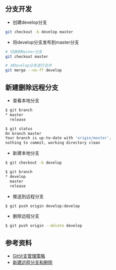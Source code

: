 ## 分支开发
* 创建develop分支
```sh
git checkout -b develop master
```

* 将develop分支发布到master分支
```sh
# 切换到Master分支
git checkout master

# 对Develop分支进行合并
git merge --no-ff develop
```

## 新建删除远程分支
* 查看本地分支
```sh
$ git branch
* master
  release

$ git status
On branch master
Your branch is up-to-date with 'origin/master'.
nothing to commit, working directory clean
```
* 新建本地分支
```sh
$ git checkout -b develop

$ git branch
* develop
  master
  release
```
* 推送到远程分支
```sh
$ git push origin develop:develop
```
* 删除远程分支
```sh
$ git push origin --delete develop
```

## 参考资料
* [Git分支管理策略](http://www.ruanyifeng.com/blog/2012/07/git.html)
* [新建远程分支和删除](https://www.jianshu.com/p/ea1dab2de419)
